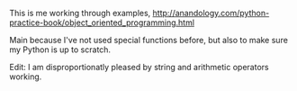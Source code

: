 This is me working through examples, http://anandology.com/python-practice-book/object_oriented_programming.html

Main because I've not used special functions before, but also to
make sure my Python is up to scratch.

Edit: I am disproportionatly pleased by string and arithmetic operators working.